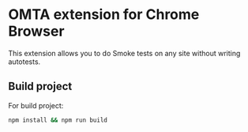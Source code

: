 # OMTA extension for Chrome Browser #
This extension allows you to do Smoke tests on any site without writing autotests.

## Build project ##
For build project:
```bash
npm install && npm run build
```

